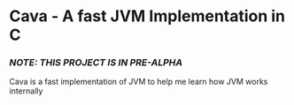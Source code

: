 # Cava - A fast JVM Implementation in C
### ***NOTE: THIS PROJECT IS IN PRE-ALPHA***

Cava is a fast implementation of JVM to help me learn how JVM works internally